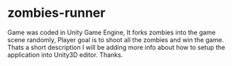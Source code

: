 # zombies-runner

Game was coded in Unity Game Engine, It forks zombies into the game scene randomly, Player goal is to shoot all the zombies 
and win the game. Thats a short description I will be adding more info about how to setup the application into Unity3D editor. Thanks. 
